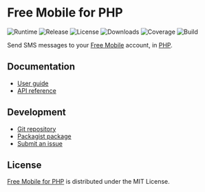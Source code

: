 # Free Mobile for PHP
![Runtime](https://img.shields.io/badge/php-%3E%3D7.2-brightgreen.svg) ![Release](https://img.shields.io/packagist/v/cedx/free-mobile.svg) ![License](https://img.shields.io/packagist/l/cedx/free-mobile.svg) ![Downloads](https://img.shields.io/packagist/dt/cedx/free-mobile.svg) ![Coverage](https://coveralls.io/repos/github/cedx/free-mobile.php/badge.svg) ![Build](https://travis-ci.com/cedx/free-mobile.php.svg)

Send SMS messages to your [Free Mobile](http://mobile.free.fr) account, in [PHP](https://secure.php.net).

## Documentation
- [User guide](https://dev.belin.io/free-mobile.php)
- [API reference](https://dev.belin.io/free-mobile.php/api)

## Development
- [Git repository](https://git.belin.io/cedx/free-mobile.php)
- [Packagist package](https://packagist.org/packages/cedx/free-mobile)
- [Submit an issue](https://git.belin.io/cedx/free-mobile.php/issues)

## License
[Free Mobile for PHP](https://dev.belin.io/free-mobile.php) is distributed under the MIT License.
